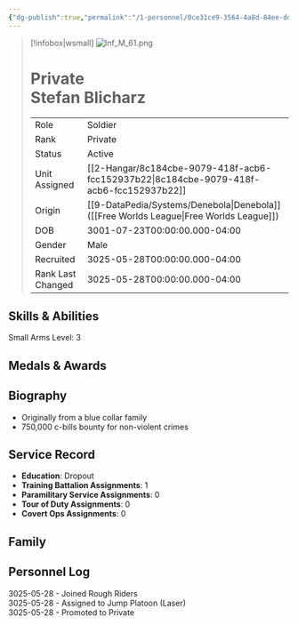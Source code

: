 ```yaml
---
{"dg-publish":true,"permalink":"/1-personnel/0ce31ce9-3564-4a8d-84ee-dddc6f0879a1/"}
---
```



> [!infobox|wsmall]
> ![Inf_M_61.png](/img/user/z_Assets/People/Male/Soldier/Inf_M_61.png)
> # Private<br>Stefan  Blicharz
> | | |
> | - | - |
> | Role | Soldier |
> | Rank | Private |
> | Status | Active |
> | Unit Assigned | [[2-Hangar/8c184cbe-9079-418f-acb6-fcc152937b22\|8c184cbe-9079-418f-acb6-fcc152937b22]]
> | Origin | [[9-DataPedia/Systems/Denebola\|Denebola]]<br>([[Free Worlds League\|Free Worlds League]]) |
> | DOB | 3001-07-23T00:00:00.000-04:00 |
> | Gender | Male |
> | Recruited | 3025-05-28T00:00:00.000-04:00 |
> | Rank Last Changed | 3025-05-28T00:00:00.000-04:00 |

## Skills & Abilities
Small Arms Level: 3



## Medals & Awards



## Biography
- Originally from a blue collar family
- 750,000 c-bills bounty for non-violent crimes

## Service Record
- **Education**: Dropout
- **Training Battalion Assignments**: 1
- **Paramilitary Service Assignments**: 0
- **Tour of Duty Assignments**: 0
- **Covert Ops Assignments**: 0

## Family



## Personnel Log
3025-05-28 - Joined Rough Riders<br>3025-05-28 - Assigned to Jump Platoon (Laser)<br>3025-05-28 - Promoted to Private<br>
